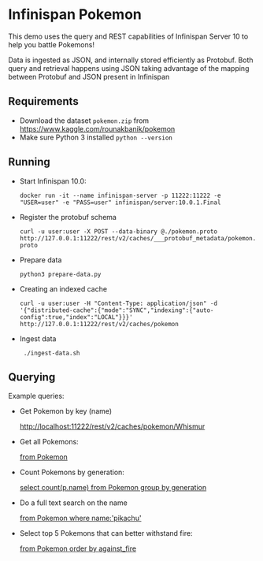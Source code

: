 # Infinispan Pokemon

This demo uses the query and REST capabilities of Infinispan Server 10 to help you battle Pokemons!

Data is ingested as JSON, and internally stored efficiently as Protobuf. Both query and retrieval happens using JSON
taking advantage of the mapping between Protobuf and JSON present in Infinispan

## Requirements

* Download the dataset ```pokemon.zip``` from https://www.kaggle.com/rounakbanik/pokemon
* Make sure Python 3 installed ```python --version```

## Running 

* Start Infinispan 10.0:

  ```docker run -it --name infinispan-server -p 11222:11222 -e "USER=user" -e "PASS=user" infinispan/server:10.0.1.Final```

* Register the protobuf schema
  
  ```curl -u user:user -X POST --data-binary @./pokemon.proto http://127.0.0.1:11222/rest/v2/caches/___protobuf_metadata/pokemon.proto```

* Prepare data

  ```python3 prepare-data.py```
  
* Creating an indexed cache

  ``` curl -u user:user -H "Content-Type: application/json" -d '{"distributed-cache":{"mode":"SYNC","indexing":{"auto-config":true,"index":"LOCAL"}}}' http://127.0.0.1:11222/rest/v2/caches/pokemon ```

* Ingest data

   ``` ./ingest-data.sh```
   
## Querying

Example queries:

* Get Pokemon by key (name)

    [http://localhost:11222/rest/v2/caches/pokemon/Whismur](http://127.0.0.1:8080/rest/pokemon/Whismur)

* Get all Pokemons: 
  
   [from Pokemon](http://localhost:11222/rest/v2/caches/pokemon?action=search&query=from%20Pokemon)
   
* Count Pokemons by generation:

   [select count(p.name) from Pokemon group by generation](http://localhost:11222/rest/v2/caches/pokemon?action=search&query=select%20count(p.name)%20from%20Pokemon%20p%20group%20by%20generation)
   
* Do a full text search on the name

  [from Pokemon where name:'pikachu'](http://localhost:11222/rest/v2/caches/pokemon?action=search&query=from%20Pokemon%20where%20name:%27pikachu%27)
  
* Select top 5 Pokemons that can better withstand fire:

  [from Pokemon order by against_fire](http://localhost:11222/rest/v2/caches/pokemon?action=search&query=from%20Pokemon%20order%20by%20against_fire%20asc&max_results=5)

